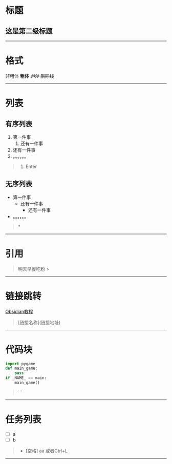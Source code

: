 # 标题

## 这是第二级标题
___
# 格式

非粗体 **粗体**
*斜体*
~~删除线~~
___
# 列表

## 有序列表

1. 第一件事
	1. 还有一件事
2. 还有一件事
3. 。。。。。。

> 1. Enter

## 无序列表

* 第一件事
	* 还有一件事
		* 还有一件事
* 。。。。。。

> \*

___
# 引用

> 明天早餐吃粉
>  \>
---
# 链接跳转

[Obsidian教程](https://www.bilibili.com/video/BV1yb4y1x7UP/?spm_id_from=333.788&vd_source=4ab0010a787e254ae5cffb27e35dce8b)

> \[链接名称]\(链接地址)
---
# 代码块

```python
import pygame
def main_game:
	pass
if _NAME_ == main:
	main_game()
```
> \`\`\`

---
# 任务列表

- [ ] a
- [ ] b

>- [空格] aa
>或者Ctrl+L

----







